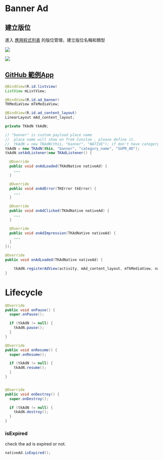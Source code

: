 # Banner Ad
## 建立版位
進入 [應用程式列表](https://trek.aotter.net/publisher/list/app) 的版位管理，建立版位名稱和類型

![](https://tkmedia-cache.aotter.net/cache/https%3A%2F%2Ftkmedia.aotter.net%2Fmedia%2F8ef1a669-a2fa-437a-8325-48d0b17a53a7.png)

![](https://tkmedia-cache.aotter.net/cache/https%3A%2F%2Ftkmedia.aotter.net%2Fmedia%2F325c4158-d797-4de9-9b7f-9450499b8223.png)

## [GitHub 範例App](https://github.com/aotter/AotterTrek-Android-SDK/blob/master/android-sample/app/src/main/java/com/aotter/net/treksampleapp/activity/BannerAdListViewActivity.java)
```java
@BindView(R.id.listview)
ListView mListView;

@BindView(R.id.ad_banner)
TKMediaView mTkMediaView;

@BindView(R.id.ad_content_layout)
LinearLayout mAd_content_layout;

private TKAdN tkAdN;

// "banner" is custom payload place name
//  place name will show on Trek Consloe , please define it.
//  tkAdN = new TKAdN(this, "banner", "NATIVE"); if don't have category, you can without it.
tkAdN = new TKAdN(this, "banner", "category_name", "SUPR_AD");
tkAdN.setAdListener(new TKAdListener() {

  @Override
  public void onAdLoaded(TKAdNative nativeAd) {
    ...
  }

  @Override
  public void onAdError(TKError tkError) {
    ...
  }

  @Override
  public void onAdClicked(TKAdNative nativeAd) {
    ...
  }

  @Override
  public void onAdImpression(TKAdNative nativeAd) {
    ...
  }
});

```

```java
@Override
public void onAdLoaded(TKAdNative nativeAd) {

    tkAdN.registerAdView(activity, mAd_content_layout, mTkMediaView, nativeAd);
}
```

# Lifecycle

```java
@Override
public void onPause() {
  super.onPause();

  if (tkAdN != null) {
    tkAdN.pause();
  }
}

@Override
public void onResume() {
  super.onResume();

  if (tkAdN != null) {
    tkAdN.resume();
  }
}


@Override
public void onDestroy() {
  super.onDestroy();

  if (tkAdN != null) {
    tkAdN.destroy();
  }
}

```

### isExpired
check the ad is expired or not.
```java
nativeAd.isExpired();
```